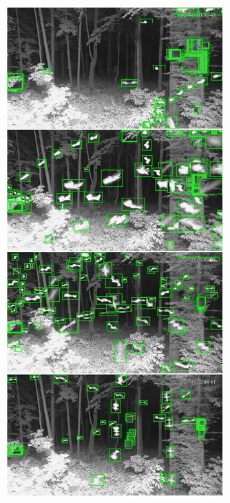 ![20200711-011341-014346](in/20200711/20200711-011341-014346_0_.jpg)
![20200711-014351-021356](in/20200711/20200711-014351-021356_0_.jpg)
![20200711-021401-024406](in/20200711/20200711-021401-024406_0_.jpg)
![20200711-024411-031416](in/20200711/20200711-024411-031416_0_.jpg)
